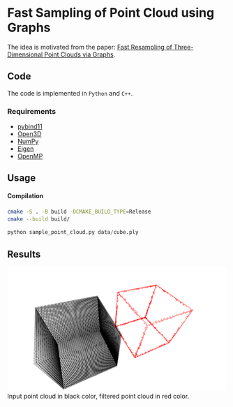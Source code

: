 # Fast Sampling of Point Cloud using Graphs

The idea is motivated from the paper: [Fast Resampling of Three-Dimensional Point Clouds via Graphs](https://ieeexplore.ieee.org/abstract/document/8101025).

## Code
The code is implemented in `Python` and `C++`.

### Requirements
- [pybind11](https://pybind11.readthedocs.io/en/stable/)
- [Open3D](http://www.open3d.org/)
- [NumPy](https://numpy.org/)
- [Eigen](http://eigen.tuxfamily.org/index.php?title=Main_Page)
- [OpenMP](https://www.openmp.org/)

## Usage
#### Compilation
```bash
cmake -S . -B build -DCMAKE_BUILD_TYPE=Release
cmake --build build/
```
```python
python sample_point_cloud.py data/cube.ply
```

## Results
![Output for cube](output_cube.png)
Input point cloud in black color, filtered point cloud in red color.